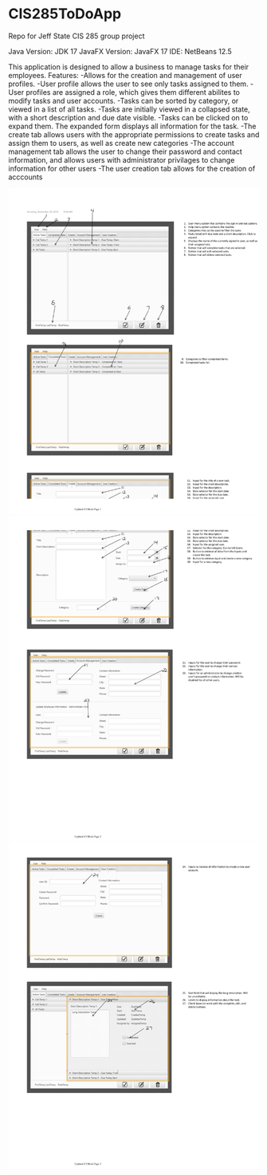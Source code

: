 # CIS285ToDoApp
Repo for Jeff State CIS 285 group project

Java Version: JDK 17
JavaFX Version: JavaFX 17
IDE: NetBeans 12.5

This application is designed to allow a business to manage tasks for their employees.
    Features:
        -Allows for the creation and management of user profiles. 
            -User profile allows the user to see only tasks assigned to them.
            -User profiles are assigned a role, which gives them different abilites to modify tasks and user accounts.
        -Tasks can be sorted by category, or viewed in a list of all tasks.
        -Tasks are initially viewed in a collapsed state, with a short description and due date visible.
        -Tasks can be clicked on to expand them. The expanded form displays all information for the task.
        -The create tab allows users with the appropriate permissions to create tasks and assign them to users, as well as create new categories
        -The account management tab allows the user to change their password and contact information, and allows users with administrator privilages to change information for other users
        -The user creation tab allows for the creation of acccounts


![](Images/UpdatedUIMock1.png)
![](Images/UpdatedUIMock2.png)
![](Images/UpdatedUIMock3.png)



